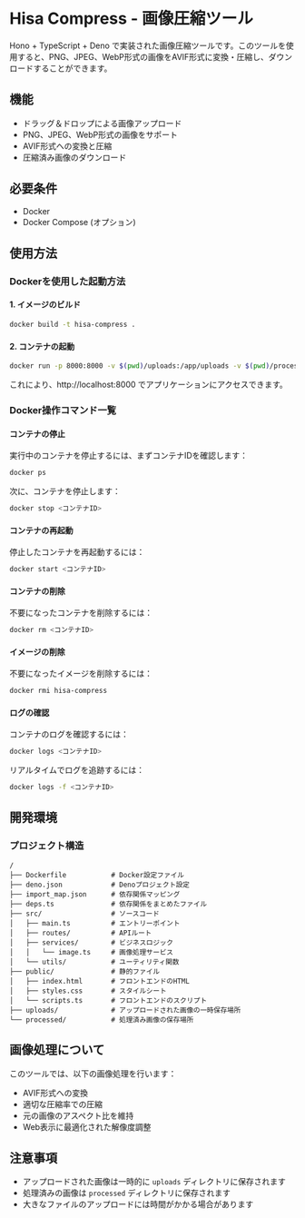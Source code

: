 # Hisa Compress - 画像圧縮ツール

Hono + TypeScript + Deno で実装された画像圧縮ツールです。このツールを使用すると、PNG、JPEG、WebP形式の画像をAVIF形式に変換・圧縮し、ダウンロードすることができます。

## 機能

- ドラッグ＆ドロップによる画像アップロード
- PNG、JPEG、WebP形式の画像をサポート
- AVIF形式への変換と圧縮
- 圧縮済み画像のダウンロード

## 必要条件

- Docker
- Docker Compose (オプション)

## 使用方法

### Dockerを使用した起動方法

#### 1. イメージのビルド

```bash
docker build -t hisa-compress .
```

#### 2. コンテナの起動

```bash
docker run -p 8000:8000 -v $(pwd)/uploads:/app/uploads -v $(pwd)/processed:/app/processed hisa-compress
```

これにより、http://localhost:8000 でアプリケーションにアクセスできます。

### Docker操作コマンド一覧

#### コンテナの停止

実行中のコンテナを停止するには、まずコンテナIDを確認します：

```bash
docker ps
```

次に、コンテナを停止します：

```bash
docker stop <コンテナID>
```

#### コンテナの再起動

停止したコンテナを再起動するには：

```bash
docker start <コンテナID>
```

#### コンテナの削除

不要になったコンテナを削除するには：

```bash
docker rm <コンテナID>
```

#### イメージの削除

不要になったイメージを削除するには：

```bash
docker rmi hisa-compress
```

#### ログの確認

コンテナのログを確認するには：

```bash
docker logs <コンテナID>
```

リアルタイムでログを追跡するには：

```bash
docker logs -f <コンテナID>
```

## 開発環境

### プロジェクト構造

```
/
├── Dockerfile           # Docker設定ファイル
├── deno.json            # Denoプロジェクト設定
├── import_map.json      # 依存関係マッピング
├── deps.ts              # 依存関係をまとめたファイル
├── src/                 # ソースコード
│   ├── main.ts          # エントリーポイント
│   ├── routes/          # APIルート
│   ├── services/        # ビジネスロジック
│   │   └── image.ts     # 画像処理サービス
│   └── utils/           # ユーティリティ関数
├── public/              # 静的ファイル
│   ├── index.html       # フロントエンドのHTML
│   ├── styles.css       # スタイルシート
│   └── scripts.ts       # フロントエンドのスクリプト
├── uploads/             # アップロードされた画像の一時保存場所
└── processed/           # 処理済み画像の保存場所
```

## 画像処理について

このツールでは、以下の画像処理を行います：

- AVIF形式への変換
- 適切な圧縮率での圧縮
- 元の画像のアスペクト比を維持
- Web表示に最適化された解像度調整

## 注意事項

- アップロードされた画像は一時的に `uploads` ディレクトリに保存されます
- 処理済みの画像は `processed` ディレクトリに保存されます
- 大きなファイルのアップロードには時間がかかる場合があります
